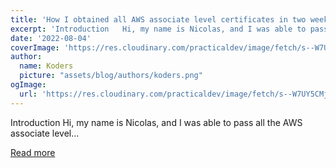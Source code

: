 ```yaml
---
title: 'How I obtained all AWS associate level certificates in two weeks.'
excerpt: 'Introduction   Hi, my name is Nicolas, and I was able to pass all the AWS associate level...'
date: '2022-08-04'
coverImage: 'https://res.cloudinary.com/practicaldev/image/fetch/s--W7UY5CMj--/c_imagga_scale,f_auto,fl_progressive,h_420,q_auto,w_1000/https://dev-to-uploads.s3.amazonaws.com/uploads/articles/3jr9351s3mp1sg6upr2z.png'
author:
  name: Koders
  picture: "assets/blog/authors/koders.png"
ogImage:
  url: 'https://res.cloudinary.com/practicaldev/image/fetch/s--W7UY5CMj--/c_imagga_scale,f_auto,fl_progressive,h_420,q_auto,w_1000/https://dev-to-uploads.s3.amazonaws.com/uploads/articles/3jr9351s3mp1sg6upr2z.png'
---
```


Introduction   Hi, my name is Nicolas, and I was able to pass all the AWS associate level...

[Read more](https://dev.to/aws-builders/how-i-obtained-all-aws-associate-level-certificates-in-two-weeks-3cip)

